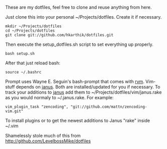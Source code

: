 These are my dotfiles, feel free to clone and reuse anything from here. 

Just clone this into your personal ~/Projects/dotfiles. Create it if
necessary.

    mkdir ~/Projects/dotfiles
    cd ~/Projects/dotfiles
    git clone git://github.com/hkarthik/dotfiles.git
Then execute the setup_dotfiles.sh script to set everything up properly.

    bash setup.sh
After that just reload bash:

    source ~/.bashrc
Prompt uses Wayne E. Seguin's bash-prompt that comes with [rvm](https://rvm.beginrescueend.com/). Vim-stuff depends on [janus](https://github.com/carlhuda/janus). Both are installed/updated for you if necessary.
To track your additions to [janus](https://github.com/carlhuda/janus) add them to
~/Projects/dotfiles/vim/janus.rake as you would
normaly to ~/.janus.rake. For example:

    vim_plugin_task "zencoding", "git://github.com/mattn/zencoding-vim.git"
To install plugins or to get the newest
additions to Janus "rake" inside ~/.vim

Shamelessly stole much of this from
http://github.com/LevelbossMike/dotfiles


